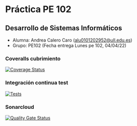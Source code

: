 # Práctica PE 102


## Desarrollo de Sistemas Informáticos

- Alumna: Andrea Calero Caro ([alu0101202952@ull.edu.es](alu0101202952@ull.edu.es))
- Grupo: PE102 (Fecha entrega Lunes pe 102, 04/04/22)

### Coveralls cubrimiento 
[![Coverage Status](https://coveralls.io/repos/github/ULL-ESIT-INF-DSI-2122/practica-pe-102-lunes04-04-22-AndreaCaleroCaro/badge.svg?branch=master)](https://coveralls.io/github/ULL-ESIT-INF-DSI-2122/practica-pe-102-lunes04-04-22-AndreaCaleroCaro?branch=master)


### Integración continua test
[![Tests](https://github.com/ULL-ESIT-INF-DSI-2122/practica-pe-102-lunes04-04-22-AndreaCaleroCaro/actions/workflows/node.js.yml/badge.svg)](https://github.com/ULL-ESIT-INF-DSI-2122/practica-pe-102-lunes04-04-22-AndreaCaleroCaro/actions/workflows/node.js.yml)


### Sonarcloud 
[![Quality Gate Status](https://sonarcloud.io/api/project_badges/measure?project=ULL-ESIT-INF-DSI-2122_practica-pe-102-lunes04-04-22-AndreaCaleroCaro&metric=alert_status)](https://sonarcloud.io/summary/new_code?id=ULL-ESIT-INF-DSI-2122_practica-pe-102-lunes04-04-22-AndreaCaleroCaro)

